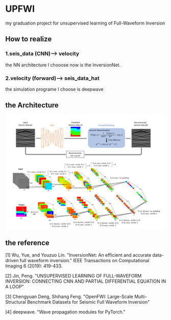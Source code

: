 # UPFWI
my graduation project for unsupervised learning of Full-Waveform Inversion

## How to realize 
### 1.seis_data (CNN)--> velocity 
the NN architecture I chooose now is the InversionNet.
### 2.velocity (forward)--> seis_data_hat
the simulation programe I choose is deepwave

## the Architecture
![alt text](image.png)
![alt text](image-1.png)

## the reference
<a id="ref1">[1]</a> 
Wu, Yue, and Youzuo Lin. "InversionNet: An efficient and accurate data-driven full waveform inversion." IEEE Transactions on Computational Imaging 6 (2019): 419-433.

<a id="ref2">[2]</a> 
Jin, Peng. "UNSUPERVISED LEARNING OF FULL-WAVEFORM INVERSION: CONNECTING CNN AND PARTIAL DIFFERENTIAL EQUATION IN A LOOP"

<a id="ref3">[3]</a> 
Chengyuan Deng, Shihang Feng. "OpenFWI: Large-Scale Multi-Structural Benchmark Datasets for Seismic Full Waveform Inversion"

<a id="ref4">[4]</a> 
deepwave. "Wave propagation modules for PyTorch."